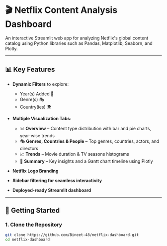 # 🎬 Netflix Content Analysis Dashboard

An interactive Streamlit web app for analyzing Netflix's global content catalog using Python libraries such as Pandas, Matplotlib, Seaborn, and Plotly.

---

## 📊 Key Features

- **Dynamic Filters** to explore:
  - Year(s) Added 📅
  - Genre(s) 🎭
  - Country(ies) 🌍

- **Multiple Visualization Tabs**:
  - 📊 **Overview** – Content type distribution with bar and pie charts, year-wise trends
  - 🎭 **Genres, Countries & People** – Top genres, countries, actors, and directors
  - 📈 **Trends** – Movie duration & TV seasons histograms
  - 📝 **Summary** – Key insights and a Gantt chart timeline using Plotly

- **Netflix Logo Branding**
- **Sidebar filtering for seamless interactivity**
- **Deployed-ready Streamlit dashboard**

---

## 🚀 Getting Started

### 1. Clone the Repository
```bash
git clone https://github.com/Bineet-48/netflix-dashboard.git
cd netflix-dashboard
